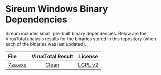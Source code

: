 # Sireum Windows Binary Dependencies

Sireum includes small, pre-built binary dependencies.
Below are the VirusTotal analysis results for the binaries stored in 
this repository (when each of the binaries was last updated).

| File | VirusTotal Result | License |
| :--- | :---: | :---: |
| [7za.exe](https://github.com/sireum/bin-windows/blob/0a1bde2bc5462458b09056a377982afac9eed77e/7za.exe?raw=true) | [Clean](https://www.virustotal.com/gui/url/5172db6c2ef92be9c5939dc3d9672d13f60b61692c889c4883849c20b5f8e173/detection) | [LGPL v2](https://www.7-zip.org/license.txt) |
